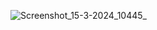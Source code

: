 ![Screenshot_15-3-2024_10445_](https://github.com/Stalinarulanantham/web_page/assets/140988259/18c3b7a5-3914-4cc2-8dfd-54b77a36695d)
